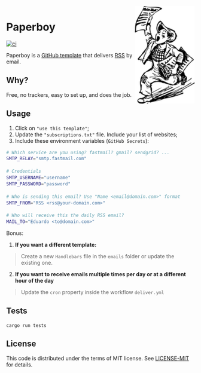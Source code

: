 <img src="https://raw.githubusercontent.com/eduardostuart/paperboy/main/.github/resources/paperboy.png" alt="Paperboy" width="160" align="right">

# Paperboy

[![ci](https://github.com/eduardostuart/paperboy/actions/workflows/ci.yml/badge.svg?branch=main)](https://github.com/eduardostuart/paperboy/actions/workflows/ci.yml)

Paperboy is a [GitHub template](https://docs.github.com/en/repositories/creating-and-managing-repositories/creating-a-repository-from-a-template) that delivers [RSS](https://en.wikipedia.org/wiki/RSS) by email.

## Why?

Free, no trackers, easy to set up, and does the job.

## Usage

1. Click on `"use this template"`;
2. Update the `"subscriptions.txt"` file. Include your list of websites;
3. Include these environment variables (`GitHub Secrets`):

```bash
# Which service are you using? fastmail? gmail? sendgrid? ... 
SMTP_RELAY="smtp.fastmail.com" 

# Credentials
SMTP_USERNAME="username" 
SMTP_PASSWORD="password" 

# Who is sending this email? Use "Name <email@domain.com>" format
SMTP_FROM="RSS <rss@your-domain.com>" 

# Who will receive this the daily RSS email?
MAIL_TO="Eduardo <to@domain.com>" 
```

Bonus:

1. **If you want a different template:**
> Create a new `Handlebars` file in the `emails` folder or update the existing one.

2. **If you want to receive emails multiple times per day or at a different hour of the day**
> Update the `cron` property inside the workflow `deliver.yml`

## Tests

```
cargo run tests
```

## License

This code is distributed under the terms of MIT license.
See [LICENSE-MIT](LICENSE-MIT) for details.
